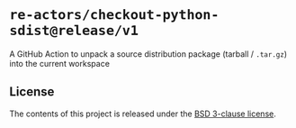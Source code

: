 # `re-actors/checkout-python-sdist@release/v1`

A GitHub Action to unpack a source distribution package (tarball / `.tar.gz`) into the current workspace


## License

The contents of this project is released under the
[BSD 3-clause license].


[BSD 3-clause license]: LICENSE
